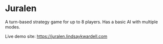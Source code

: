 # Juralen

A turn-based strategy game for up to 8 players. Has a basic AI with multiple modes. 

Live demo site: https://juralen.lindsaykwardell.com